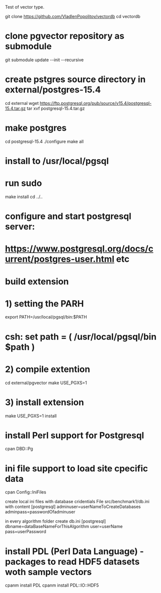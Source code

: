 Test of vector type.

git clone https://github.com/VladlenPopolitov/vectordb
cd vectordb
# clone pgvector repository as submodule
git submodule update --init --recursive
# create pstgres source directory in external/postgres-15.4
cd external 
wget https://ftp.postgresql.org/pub/source/v15.4/postgresql-15.4.tar.gz
tar xvf postgresql-15.4.tar.gz
# make postgres 
cd postgresql-15.4
./configure
make all
# install to /usr/local/pgsql
# run sudo
make install
cd ../..
# configure and start postgresql server:
# https://www.postgresql.org/docs/current/postgres-user.html etc
# build extension
# 1) setting the PARH
export PATH=/usr/local/pgsql/bin:$PATH
# csh: set path = ( /usr/local/pgsql/bin $path )

# 2) compile extention
cd external/pgvector
make USE_PGXS=1
# 3) install extension
make USE_PGXS=1 install

# install Perl support for Postgresql
cpan DBD::Pg
# ini file support to load site cpecific data
cpan Config::IniFiles

create local ini files with database cridentials
File src/benchmark1/db.ini with content
[postgresql]
adminuser=userNameToCreateDatabases
adminpass=passwordOfadminuser

in every algorithm folder create db.ini
[postgresql]
dbname=dataBaseNameForThisAlgorithm
user=userName
pass=userPassword

# install PDL (Perl Data Language) - packages to read HDF5 datasets woth sample vectors
cpanm install PDL
cpanm install PDL::IO::HDF5




